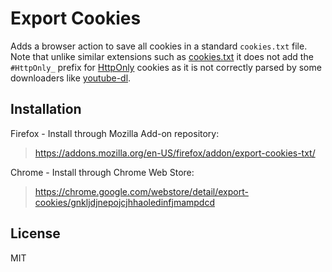 # Export Cookies

Adds a browser action to save all cookies in a standard `cookies.txt` file. Note that unlike similar extensions such as [cookies.txt](https://addons.mozilla.org/en-US/firefox/addon/cookies-txt/) it does not add the `#HttpOnly_` prefix for [HttpOnly](https://developer.mozilla.org/en-US/docs/Web/HTTP/Cookies#Secure_and_HttpOnly_cookies) cookies as it is not correctly parsed by some downloaders like [youtube-dl](https://github.com/rg3/youtube-dl).

## Installation
Firefox - Install through Mozilla Add-on repository:
> https://addons.mozilla.org/en-US/firefox/addon/export-cookies-txt/

Chrome - Install through Chrome Web Store:
> https://chrome.google.com/webstore/detail/export-cookies/gnkljdjnepojcjhhaoledinfjmampdcd

## License
MIT
